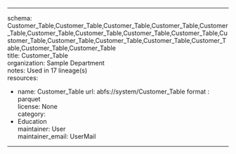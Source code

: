 


---  
schema: Customer_Table,Customer_Table,Customer_Table,Customer_Table,Customer_Table,Customer_Table,Customer_Table,Customer_Table,Customer_Table,Customer_Table,Customer_Table,Customer_Table,Customer_Table,Customer_Table,Customer_Table,Customer_Table  
title: Customer_Table  
organization: Sample Department  
notes: Used in 17 lineage(s)  
resources:  
  - name: Customer_Table 
    url: abfs://system/Customer_Table 
    format : parquet  
license: None  
category:
  - Education  
maintainer: User  
maintainer_email: UserMail  
---
